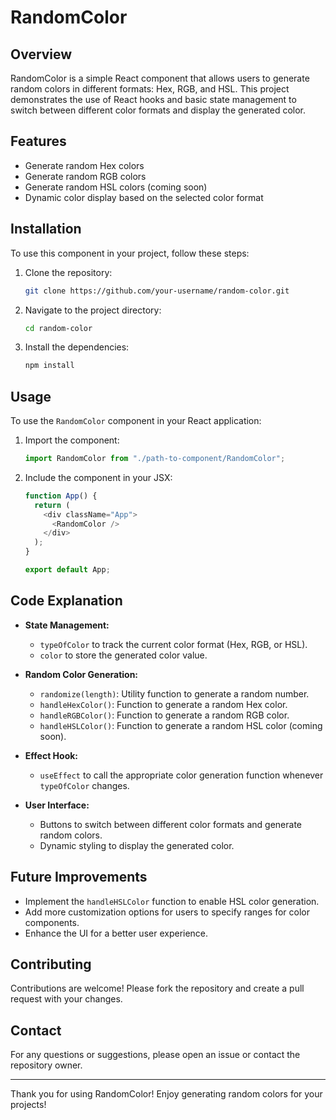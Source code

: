 # RandomColor

## Overview

RandomColor is a simple React component that allows users to generate random colors in different formats: Hex, RGB, and HSL. This project demonstrates the use of React hooks and basic state management to switch between different color formats and display the generated color.

## Features

- Generate random Hex colors
- Generate random RGB colors
- Generate random HSL colors (coming soon)
- Dynamic color display based on the selected color format

## Installation

To use this component in your project, follow these steps:

1. Clone the repository:
   ```bash
   git clone https://github.com/your-username/random-color.git
   ```
2. Navigate to the project directory:
   ```bash
   cd random-color
   ```
3. Install the dependencies:
   ```bash
   npm install
   ```

## Usage

To use the `RandomColor` component in your React application:

1. Import the component:
   ```javascript
   import RandomColor from "./path-to-component/RandomColor";
   ```
2. Include the component in your JSX:

   ```javascript
   function App() {
     return (
       <div className="App">
         <RandomColor />
       </div>
     );
   }

   export default App;
   ```

## Code Explanation

- **State Management:**

  - `typeOfColor` to track the current color format (Hex, RGB, or HSL).
  - `color` to store the generated color value.

- **Random Color Generation:**

  - `randomize(length)`: Utility function to generate a random number.
  - `handleHexColor()`: Function to generate a random Hex color.
  - `handleRGBColor()`: Function to generate a random RGB color.
  - `handleHSLColor()`: Function to generate a random HSL color (coming soon).

- **Effect Hook:**

  - `useEffect` to call the appropriate color generation function whenever `typeOfColor` changes.

- **User Interface:**
  - Buttons to switch between different color formats and generate random colors.
  - Dynamic styling to display the generated color.

## Future Improvements

- Implement the `handleHSLColor` function to enable HSL color generation.
- Add more customization options for users to specify ranges for color components.
- Enhance the UI for a better user experience.

## Contributing

Contributions are welcome! Please fork the repository and create a pull request with your changes.

## Contact

For any questions or suggestions, please open an issue or contact the repository owner.

---

Thank you for using RandomColor! Enjoy generating random colors for your projects!

